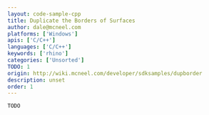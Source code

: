 ```yaml
---
layout: code-sample-cpp
title: Duplicate the Borders of Surfaces
author: dale@mcneel.com
platforms: ['Windows']
apis: ['C/C++']
languages: ['C/C++']
keywords: ['rhino']
categories: ['Unsorted']
TODO: 1
origin: http://wiki.mcneel.com/developer/sdksamples/dupborder
description: unset
order: 1
---
```


```cpp
TODO
```
